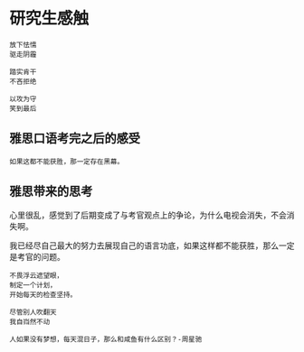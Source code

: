 # 研究生感触

```
放下怯懦
驱走阴霾

踏实肯干
不吝拒绝

以攻为守
笑到最后
```

## 雅思口语考完之后的感受
```
如果这都不能获胜，那一定存在黑幕。
```

## 雅思带来的思考
心里很乱，感觉到了后期变成了与考官观点上的争论，为什么电视会消失，不会消失啊。

我已经尽自己最大的努力去展现自己的语言功底，如果这样都不能获胜，那么一定是考官的问题。
```
不畏浮云遮望眼，
制定一个计划，
开始每天的检查坚持。

尽管别人吹翻天
我自岿然不动
```
```
人如果没有梦想，每天混日子，那么和咸鱼有什么区别？-周星驰

```
